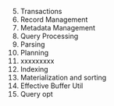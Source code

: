 5. Transactions
6. Record Management
7. Metadata Management
8. Query Processing
9. Parsing
10. Planning
11. xxxxxxxxx
12. Indexing
13. Materialization and sorting
14. Effective Buffer Util
15. Query opt